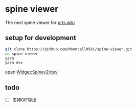 # spine viewer
The next spine viewer for [prts.wiki](http://prts.wiki/w/Widget:Spinev2)
## setup for development
```sh
git clone https://github.com/MooncellWiki/spine-viewer.git
cd spine-viewer
yarn 
yarn dev
```
open [Widget:Spinev2/dev](http://prts.wiki/w/Widget:Spinev2/dev)

## todo
- [ ] 支持GIF导出
